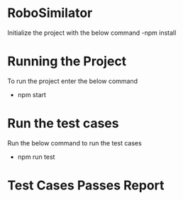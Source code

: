 # RoboSimilator
Initialize the project with the below command
-npm install

# Running the Project
To run the project enter the below command
- npm start
# Run the test cases
Run the below command to run the test cases
- npm run test
# Test Cases Passes Report

